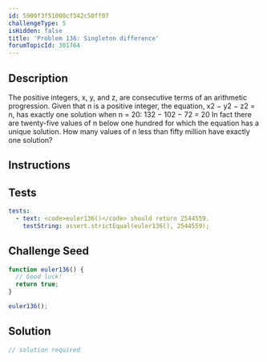```yaml
---
id: 5900f3f51000cf542c50ff07
challengeType: 5
isHidden: false
title: 'Problem 136: Singleton difference'
forumTopicId: 301764
---
```


## Description
<section id='description'>
The positive integers, x, y, and z, are consecutive terms of an arithmetic progression. Given that n is a positive integer, the equation, x2 − y2 − z2 = n, has exactly one solution when n = 20:
132 − 102 − 72 = 20
In fact there are twenty-five values of n below one hundred for which the equation has a unique solution.
How many values of n less than fifty million have exactly one solution?
</section>

## Instructions
<section id='instructions'>

</section>

## Tests
<section id='tests'>

```yml
tests:
  - text: <code>euler136()</code> should return 2544559.
    testString: assert.strictEqual(euler136(), 2544559);

```

</section>

## Challenge Seed
<section id='challengeSeed'>

<div id='js-seed'>

```js
function euler136() {
  // Good luck!
  return true;
}

euler136();
```

</div>



</section>

## Solution
<section id='solution'>

```js
// solution required
```

</section>
